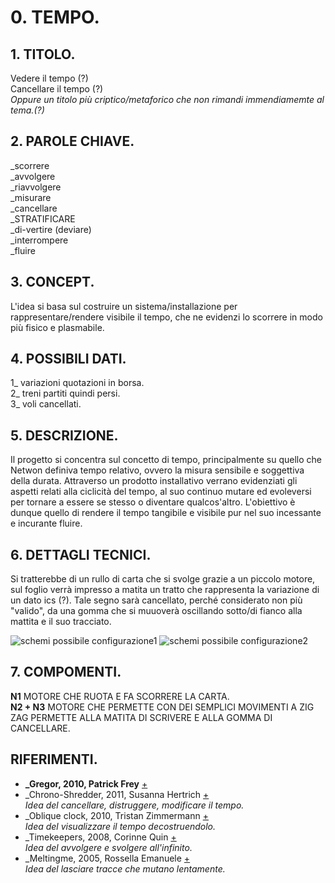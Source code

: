 # 0. TEMPO.

## 1. TITOLO.
Vedere il tempo (?)  
Cancellare il tempo (?)  
_Oppure un titolo più criptico/metaforico 
che non rimandi immendiamemte al tema.(?)_

## 2. PAROLE CHIAVE.
_scorrere  
_avvolgere  
_riavvolgere  
_misurare   
_cancellare  
_STRATIFICARE  
_di-vertire (deviare)  
_interrompere  
_fluire  

## 3. CONCEPT.
L'idea si basa sul costruire un sistema/installazione per rappresentare/rendere visibile il tempo, che ne evidenzi lo scorrere in modo più fisico e plasmabile. 

## 4. POSSIBILI DATI.
1_ variazioni quotazioni in borsa.  
2_ treni partiti quindi persi.  
3_ voli cancellati. 

## 5. DESCRIZIONE.
Il progetto si concentra sul concetto di tempo, principalmente su quello che Netwon definiva tempo relativo, ovvero la misura sensibile e soggettiva della durata. Attraverso un prodotto installativo verrano evidenziati gli aspetti relati alla ciclicità del tempo, al suo continuo mutare ed evoleversi per tornare a essere se stesso o diventare qualcos'altro.
L'obiettivo è dunque quello di rendere il tempo tangibile e visibile pur nel suo incessante e incurante fluire.

## 6. DETTAGLI TECNICI.
Si tratterebbe di un rullo di carta che si svolge grazie a un piccolo motore, sul foglio verrà impresso a matita un tratto che rappresenta la variazione di un dato ics (?). Tale segno sarà cancellato, perché considerato non più "valido", da una gomma che si muuoverà oscillando sotto/di fianco alla mattita e il suo tracciato.

![schemi possibile configurazione1](http://i.imgur.com/WCQ0H38.jpg) ![schemi possibile configurazione2](http://i.imgur.com/Lghm3R6.jpg)

## 7. COMPOMENTI.
**N1** MOTORE CHE RUOTA E FA SCORRERE LA CARTA.  
**N2 + N3** MOTORE CHE PERMETTE CON DEI SEMPLICI MOVIMENTI A ZIG ZAG PERMETTE ALLA MATITA DI SCRIVERE E ALLA GOMMA DI CANCELLARE.


## RIFERIMENTI.

- **_Gregor, 2010, Patrick Frey**
[+](http://www.patrick-frey.com/portfolio/product-design-calendar-gregor-details/)
- _Chrono-Shredder, 2011, Susanna Hertrich
[+](http://www.susannahertrich.com/art/chronoshredder.shtml)  
_Idea del cancellare, distruggere, modificare il tempo._
- _Oblique clock, 2010, Tristan Zimmermann
[+](http://mocoloco.com/oblique-clock-by-tristan-zimmermann/)  
_Idea del visualizzare il tempo decostruendolo._
- _Timekeepers, 2008, Corinne Quin
[+](http://www.bromptondesigndistrict.com/event/t-i-m-e-k-e-e-p-e-r)  
_Idea del avvolgere e svolgere all'infinito._
- _Meltingme, 2005, Rossella Emanuele
[+](http://www.rossellaemanuele.com/project_pages/meltingme.htm)  
_Idea del lasciare tracce che mutano lentamente._
